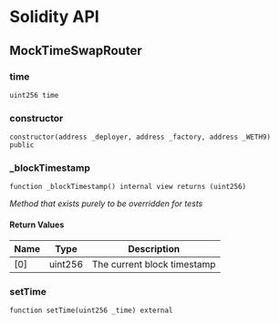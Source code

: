 # Solidity API

## MockTimeSwapRouter

### time

```solidity
uint256 time
```

### constructor

```solidity
constructor(address _deployer, address _factory, address _WETH9) public
```

### _blockTimestamp

```solidity
function _blockTimestamp() internal view returns (uint256)
```

_Method that exists purely to be overridden for tests_

#### Return Values

| Name | Type | Description |
| ---- | ---- | ----------- |
| [0] | uint256 | The current block timestamp |

### setTime

```solidity
function setTime(uint256 _time) external
```

